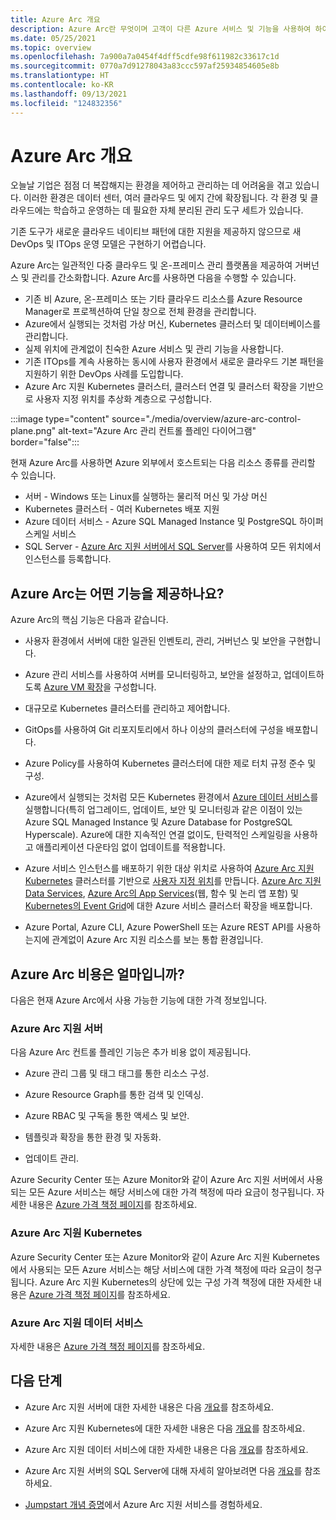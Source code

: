 ```yaml
---
title: Azure Arc 개요
description: Azure Arc란 무엇이며 고객이 다른 Azure 서비스 및 기능을 사용하여 하이브리드 리소스의 관리 및 거버넌스를 활성화하는 데 어떤 도움이 되는지 알아봅니다.
ms.date: 05/25/2021
ms.topic: overview
ms.openlocfilehash: 7a900a7a0454f4dff5cdfe98f611982c33617c1d
ms.sourcegitcommit: 0770a7d91278043a83ccc597af25934854605e8b
ms.translationtype: HT
ms.contentlocale: ko-KR
ms.lasthandoff: 09/13/2021
ms.locfileid: "124832356"
---
```

# <a name="azure-arc-overview"></a>Azure Arc 개요

오늘날 기업은 점점 더 복잡해지는 환경을 제어하고 관리하는 데 어려움을 겪고 있습니다. 이러한 환경은 데이터 센터, 여러 클라우드 및 에지 간에 확장됩니다. 각 환경 및 클라우드에는 학습하고 운영하는 데 필요한 자체 분리된 관리 도구 세트가 있습니다.

기존 도구가 새로운 클라우드 네이티브 패턴에 대한 지원을 제공하지 않으므로 새 DevOps 및 ITOps 운영 모델은 구현하기 어렵습니다.

Azure Arc는 일관적인 다중 클라우드 및 온-프레미스 관리 플랫폼을 제공하여 거버넌스 및 관리를 간소화합니다. Azure Arc를 사용하면 다음을 수행할 수 있습니다.
* 기존 비 Azure, 온-프레미스 또는 기타 클라우드 리소스를 Azure Resource Manager로 프로젝션하여 단일 창으로 전체 환경을 관리합니다. 
* Azure에서 실행되는 것처럼 가상 머신, Kubernetes 클러스터 및 데이터베이스를 관리합니다. 
* 실제 위치에 관계없이 친숙한 Azure 서비스 및 관리 기능을 사용합니다. 
* 기존 ITOps를 계속 사용하는 동시에 사용자 환경에서 새로운 클라우드 기본 패턴을 지원하기 위한 DevOps 사례를 도입합니다.
* Azure Arc 지원 Kubernetes 클러스터, 클러스터 연결 및 클러스터 확장을 기반으로 사용자 지정 위치를 추상화 계층으로 구성합니다.  

:::image type="content" source="./media/overview/azure-arc-control-plane.png" alt-text="Azure Arc 관리 컨트롤 플레인 다이어그램" border="false":::

현재 Azure Arc를 사용하면 Azure 외부에서 호스트되는 다음 리소스 종류를 관리할 수 있습니다.

* 서버 - Windows 또는 Linux를 실행하는 물리적 머신 및 가상 머신
* Kubernetes 클러스터 - 여러 Kubernetes 배포 지원
* Azure 데이터 서비스 - Azure SQL Managed Instance 및 PostgreSQL 하이퍼스케일 서비스
* SQL Server - [Azure Arc 지원 서버에서 SQL Server](/sql/sql-server/azure-arc/overview)를 사용하여 모든 위치에서 인스턴스를 등록합니다.

## <a name="what-does-azure-arc-deliver"></a>Azure Arc는 어떤 기능을 제공하나요?

Azure Arc의 핵심 기능은 다음과 같습니다.

* 사용자 환경에서 서버에 대한 일관된 인벤토리, 관리, 거버넌스 및 보안을 구현합니다.

* Azure 관리 서비스를 사용하여 서버를 모니터링하고, 보안을 설정하고, 업데이트하도록 [Azure VM 확장](./servers/manage-vm-extensions.md)을 구성합니다.

* 대규모로 Kubernetes 클러스터를 관리하고 제어합니다.

* GitOps를 사용하여 Git 리포지토리에서 하나 이상의 클러스터에 구성을 배포합니다.

*  Azure Policy를 사용하여 Kubernetes 클러스터에 대한 제로 터치 규정 준수 및 구성.

* Azure에서 실행되는 것처럼 모든 Kubernetes 환경에서 [Azure 데이터 서비스](../azure-arc/kubernetes/custom-locations.md)를 실행합니다(특히 업그레이드, 업데이트, 보안 및 모니터링과 같은 이점이 있는 Azure SQL Managed Instance 및 Azure Database for PostgreSQL Hyperscale). Azure에 대한 지속적인 연결 없이도, 탄력적인 스케일링을 사용하고 애플리케이션 다운타임 없이 업데이트를 적용합니다.

* Azure 서비스 인스턴스를 배포하기 위한 대상 위치로 사용하여 [Azure Arc 지원 Kubernetes](./kubernetes/overview.md) 클러스터를 기반으로 [사용자 지정 위치](./kubernetes/custom-locations.md)를 만듭니다. [Azure Arc 지원 Data Services](./data/create-data-controller-direct-azure-portal.md), [Azure Arc의 App Services](../app-service/overview-arc-integration.md)(웹, 함수 및 논리 앱 포함) 및 [Kubernetes의 Event Grid](../event-grid/kubernetes/overview.md)에 대한 Azure 서비스 클러스터 확장을 배포합니다.

* Azure Portal, Azure CLI, Azure PowerShell 또는 Azure REST API를 사용하는지에 관계없이 Azure Arc 지원 리소스를 보는 통합 환경입니다.

## <a name="how-much-does-azure-arc-cost"></a>Azure Arc 비용은 얼마입니까?

다음은 현재 Azure Arc에서 사용 가능한 기능에 대한 가격 정보입니다.

### <a name="azure-arc-enabled-servers"></a>Azure Arc 지원 서버

다음 Azure Arc 컨트롤 플레인 기능은 추가 비용 없이 제공됩니다.

* Azure 관리 그룹 및 태그 태그를 통한 리소스 구성.

* Azure Resource Graph를 통한 검색 및 인덱싱.

* Azure RBAC 및 구독을 통한 액세스 및 보안.

* 템플릿과 확장을 통한 환경 및 자동화.

* 업데이트 관리.

Azure Security Center 또는 Azure Monitor와 같이 Azure Arc 지원 서버에서 사용되는 모든 Azure 서비스는 해당 서비스에 대한 가격 책정에 따라 요금이 청구됩니다. 자세한 내용은 [Azure 가격 책정 페이지](https://azure.microsoft.com/pricing/)를 참조하세요.

### <a name="azure-arc-enabled-kubernetes"></a>Azure Arc 지원 Kubernetes

Azure Security Center 또는 Azure Monitor와 같이 Azure Arc 지원 Kubernetes에서 사용되는 모든 Azure 서비스는 해당 서비스에 대한 가격 책정에 따라 요금이 청구됩니다. Azure Arc 지원 Kubernetes의 상단에 있는 구성 가격 책정에 대한 자세한 내용은 [Azure 가격 책정 페이지](https://azure.microsoft.com/pricing/)를 참조하세요.

### <a name="azure-arc-enabled-data-services"></a>Azure Arc 지원 데이터 서비스

자세한 내용은 [Azure 가격 책정 페이지](https://azure.microsoft.com/pricing/)를 참조하세요.

## <a name="next-steps"></a>다음 단계

* Azure Arc 지원 서버에 대한 자세한 내용은 다음 [개요](./servers/overview.md)를 참조하세요.

* Azure Arc 지원 Kubernetes에 대한 자세한 내용은 다음 [개요](./kubernetes/overview.md)를 참조하세요.

* Azure Arc 지원 데이터 서비스에 대한 자세한 내용은 다음 [개요](https://azure.microsoft.com/services/azure-arc/hybrid-data-services/)를 참조하세요.

* Azure Arc 지원 서버의 SQL Server에 대해 자세히 알아보려면 다음 [개요](/sql/sql-server/azure-arc/overview)를 참조하세요.

* [Jumpstart 개념 증명](https://azurearcjumpstart.io/azure_arc_jumpstart/)에서 Azure Arc 지원 서비스를 경험하세요.
